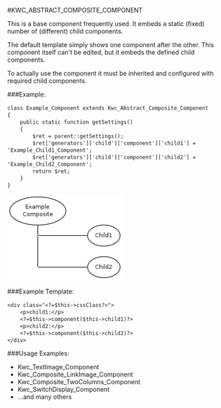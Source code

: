 #KWC_ABSTRACT_COMPOSITE_COMPONENT

This is a base component frequently used. It embeds a static (fixed) number of (different) child components.

The default template simply shows one component after the other. This component itself can't be edited, but it embeds the defined child components.

To actually use the component it must be inherited and configured with required child components.

###Example:

    class Example_Component extends Kwc_Abstract_Composite_Component
    {
        public static function getSettings()
        {
            $ret = parent::getSettings();
            $ret['generators']['child']['component']['child1'] = 'Example_Child1_Component';
            $ret['generators']['child']['component']['child2'] = 'Example_Child2_Component';
            return $ret;
        }
    }
     
     
![Screenshot](../img/composite-graph.png)

###Example Template:

    <div class="<?=$this->cssClass?>">
        <p>child1:</p>
        <?=$this->component($this->child1)?>
        <p>child2:</p>
        <?=$this->component($this->child2)?>
    </div>
    
    
###Usage Examples:

* Kwc_TextImage_Component
* Kwc_Composite_LinkImage_Component
* Kwc_Composite_TwoColumns_Component
* Kwc_SwitchDisplay_Component
* ...and many others